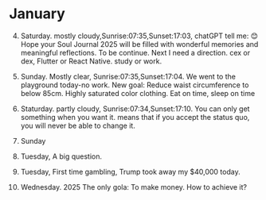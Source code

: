# January

4. Saturday. mostly cloudy,Sunrise:07:35,Sunset:17:03, chatGPT tell me: 😊 Hope your Soul Journal 2025 will be filled with wonderful memories and meaningful reflections. To be continue. Next I need a direction. cex or dex, Flutter or React Native. study or work. 

5. Sunday. Mostly clear, Sunrise:07:35,Sunset:17:04. We went to the playground today-no work. New goal: Reduce waist circumference to below 85cm. Highly saturated color clothing. Eat on time, sleep on time

11. Staturday. partly cloudy, Sunrise:07:34,Sunset:17:10. You can only get something when you want it. means that if you accept the status quo, you will never be able to change it.

12. Sunday



14. Tuesday, A big question.

21. Tuesday, First time gambling, Trump took away my $40,000 today.

29. Wednesday. 2025 The only gola: To make money. How to achieve it?

